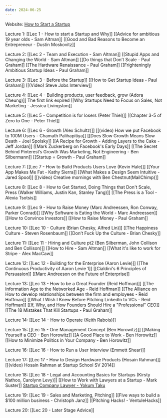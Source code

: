 ```yaml
---
date: 2024-06-25
---
```

Website: [How to Start a Startup](https://startupclass.samaltman.com/)

Lecture 1: [[Lec 1 - How to start a Startup and Why]]
[[Advice for ambitious 19 year olds - Sam Altman]]
[[Good and Bad Reasons to Become an Entrepreneur - Dustin Moskovitz]]

Lecture 2: [[Lec 2 - Team and Execution - Sam Altman]]
[[Stupid Apps and Changing the World - Sam Altman]]
[[Do things that Don’t Scale - Paul Graham]]
	[[The Hardware Renaissance - Paul Graham]]
	[[Frighteningly Ambitious Startup Ideas - Paul Graham]]

Lecture 3: [[Lec 3 - Before the Startup]]
[[How to Get Startup Ideas - Paul Graham]]
[[(Video) Steve Jobs Interview]]

Lecture 4: [[Lec 4 - Building products, user feedback, grow (Adora Cheung)]]
The first link expired
[[Why Startups Need to Focus on Sales, Not Marketing - Jessica Livingston]]

Lecture 5: [[Lec 5 - Competition is for losers (Peter Thiel)]]
[[Chapter 3-5 of Zero to One - Peter Thiel]]

Lecture 6: [[Lec 6 - Growth (Alex Schultz)]]
[[(video) How we put Facebook to 100M Users - Chamath Palihapitiya]]
[[Does Slow Growth Means Slow Death - Joel Spolsky]]
[[A Recipe for Growth - Adding Layers to the Cake - Jeff Jordan]]
[[Mark Zuckerberg on Facebook's Early Days]]
[[The Secret Behind Pinterest’s Growth Was Marketing, Not Engineering - Ben Silbermann]]
[[Startup = Growth - Paul Graham]]

Lecture 7: [[Lec 7 - How to Build Products Users Love (Kevin Hale)]]
[[Your App Makes Me Fat - Kathy Sierra]]
[[What Makes a Design Seem Intuitive - Jared Spool]]
[[(video) Creative mornings with Ben Chestnut(MailChimp)]]

Lecture 8: [[Lec 8 - How to Get Started, Doing Things that Don't Scale, Press (Walker Williams, Justin Kan, Stanley Tang)]]
[[The Press is a Tool - Alexia Tsotsis]]

Lecture 9: [[Lec 9 - How to Raise Money (Marc Andreessen, Ron Conway, Parker Conrad)]]
[[Why Software is Eating the World - Marc Andreessen]]
[[How to Convince Investors]]
[[How to Raise Money - Paul Graham]]

Lecture 10: [[Lec 10 - Culture (Brian Chesky, Alfred Lin)]]
[[The Happiness Culture - Steven Rosenbaum]]
[[Don’t Fuck Up the Culture - Brian Chesky]]

Lecture 11: [[Lec 11 - Hiring and Culture pt2 (Ben Silberman, John Collison and Ben Collison)]]
[[How to Hire - Sam Altman]]
[[What it's like to work for Stripe - Alex MacCaw]]

Lecture 12: [[Lec 12 - Building for the Enterprise (Aaron Levie)]]
[[The Continuous Productivity of Aaron Levie 1]]
[[Cialdini's 6 Principles of Persuasion]]
[[Marc Andreeson on the Future of Enterprise]]

Lecture 13: [[Lec 13 - How to be a Great Founder (Reid Hoffman)]]
[[The Information Age to the Networked Age - Reid Hoffman]]
[[The Alliance on How to develop relationships between the firm and employees - Reid Hoffman]]
[[What I Wish I Knew Before Pitching LinkedIn to VCs - Reid Hoffman]]
[[If, Why, and How Founders Should Hire a "Professional" CEO]]
[[The 18 Mistakes That Kill Startups - Paul Graham]]

Lecture 14: [[Lec 14 - How to Operate (Keith Rabois)]]

Lecture 15: [[Lec 15 - One Management Concept (Ben Horowitz)]]
[[Making Yourself a CEO - Ben Horowitz]]
[[A Good Place to Work - Ben Horowitz]]
[[How to Minimize Politics in Your Company - Ben Horowitz]]

Lecture 16: [[Lec 16 - How to Run a User Interview (Emmett Shear)]]

Lecture 17: [[Lec 17 - How to Design Hardware Products (Hosain Rahman)]]
[[(video) Hosain Rahman at Startup School SV 2014]]

Lecture 18: [[Lec 18 - Legal and Accounting Basics for Startups (Kirsty Nathoo, Carolynn Levy)]]
[[How to Work with Lawyers at a Startup - Mark Suster]]
[Startup Company Lawyer - Yokum Taku](http://www.startupcompanylawyer.com/)

Lecture 19: [[Lec 19 - Sales and Marketing, Pitching]]
[[Five ways to build a $100 million business - Christoph Janz]]
[[Pitching Hacks! - VentuleHacks]]

Lecture 20: [[Lec 20 - Later Stage Advice]]